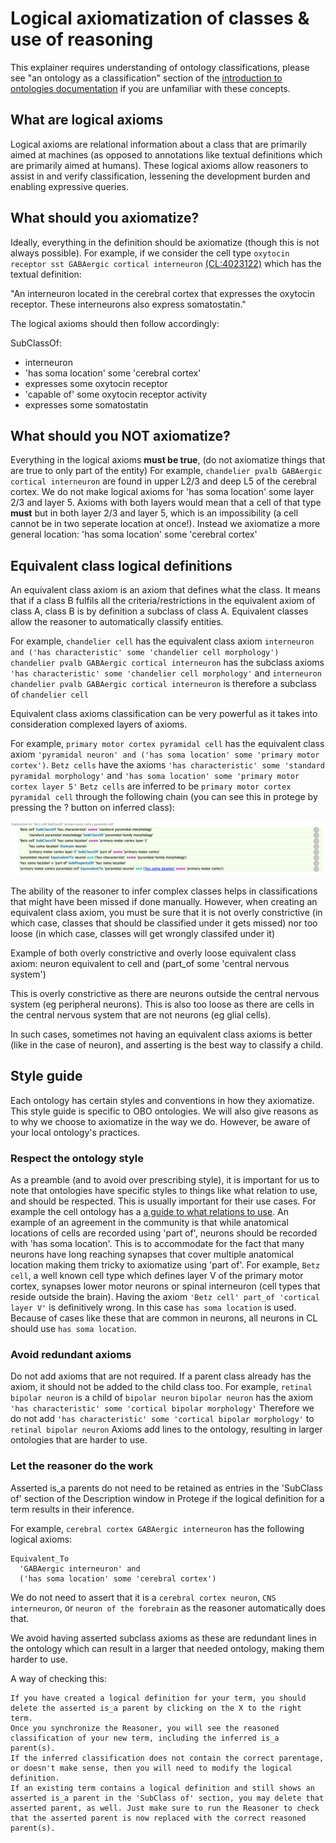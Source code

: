 # Logical axiomatization of classes & use of reasoning

This explainer requires understanding of ontology classifications, please see "an ontology as a classification" section of the [introduction to ontologies documentation](../explanation/intro-to-ontologies.md) if you are unfamiliar with these concepts. 

## What are logical axioms

Logical axioms are relational information about a class that are primarily aimed at machines (as opposed to annotations like textual definitions which are primarily aimed at humans). These logical axioms allow reasoners to assist in and verify classification, lessening the development burden and enabling expressive queries.

## What should you axiomatize?

Ideally, everything in the definition should be axiomatize (though this is not always possible). For example, if we consider the cell type `oxytocin receptor sst GABAergic cortical interneuron` [(CL:4023122)](http://purl.obolibrary.org/obo/CL_4023122) which has the textual definition: 

"An interneuron located in the cerebral cortex that expresses the oxytocin receptor. These interneurons also express somatostatin."

The logical axioms should then follow accordingly:

SubClassOf:
- interneuron
- 'has soma location' some 'cerebral cortex'
- expresses some oxytocin receptor
- 'capable of' some oxytocin receptor activity
- expresses some somatostatin 

## What should you NOT axiomatize?

Everything in the logical axioms **must be true**, (do not axiomatize things that are true to only part of the entity)
For example, `chandelier pvalb GABAergic cortical interneuron` are found in upper L2/3 and deep L5 of the cerebral cortex. 
We do not make logical axioms for 'has soma location' some layer 2/3 and layer 5. 
Axioms with both layers would mean that a cell of that type **must** but in both layer 2/3 and layer 5, which is an impossibility (a cell cannot be in two seperate location at once!). Instead we axiomatize a more general location: 'has soma location' some 'cerebral cortex'

## Equivalent class logical definitions

An equivalent class axiom is an axiom that defines what the class. It means that if a class B fulfils all the criteria/restrictions in the equivalent axiom of class A, class B is by definition a subclass of class A. 
Equivalent classes allow the reasoner to automatically classify entities. 

For example, 
`chandelier cell` has the equivalent class axiom `interneuron and ('has characteristic' some 'chandelier cell morphology')`
`chandelier pvalb GABAergic cortical interneuron` has the subclass axioms `'has characteristic' some 'chandelier cell morphology'` and `interneuron`
`chandelier pvalb GABAergic cortical interneuron` is therefore a subclass of `chandelier cell`

Equivalent class axioms classification can be very powerful as it takes into consideration complexed layers of axioms. 

For example, 
`primary motor cortex pyramidal cell` has the equivalent class axiom `'pyramidal neuron' and ('has soma location' some 'primary motor cortex')`. 
`Betz cells` have the axioms `'has characteristic' some 'standard pyramidal morphology'` and `'has soma location' some 'primary motor cortex layer 5'`
`Betz cells` are inferred to be `primary motor cortex pyramidal cell` through the following chain (you can see this in protege by pressing the ? button on inferred class):

![](../images/discussions/logical-axiomatization/betz-pyramidal.png) 

The ability of the reasoner to infer complex classes helps in classifications that might have been missed if done manually. However, when creating an equivalent class axiom, you must be sure that it is not overly constrictive (in which case, classes that should be classified under it gets missed) nor too loose (in which case, classes will get wrongly classifed under it)

Example of both overly constrictive and overly loose equivalent class axiom:
neuron equivalent to cell and (part_of some 'central nervous system') 

This is overly constrictive as there are neurons outside the central nervous system (eg peripheral neurons).
This is also too loose as there are cells in the central nervous system that are not neurons (eg glial cells).

In such cases, sometimes not having an equivalent class axioms is better (like in the case of neuron), and asserting is the best way to classify a child. 

## Style guide

Each ontology has certain styles and conventions in how they axiomatize. This style guide is specific to OBO ontologies. We will also give reasons as to why we choose to axiomatize in the way we do. However, be aware of your local ontology's practices. 

### Respect the ontology style

As a preamble (and to avoid over prescribing style), it is important for us to note that ontologies have specific styles to things like what relation to use, and should be respected. This is usually important for their use cases. For example the cell ontology has a [a guide to what relations to use](https://obophenotype.github.io/cell-ontology/relations_guide/). An example of an agreement in the community is that while anatomical locations of cells are recorded using 'part of', neurons should be recorded with 'has soma location'. This is to accommodate for the fact that many neurons have long reaching synapses that cover multiple anatomical location making them tricky to axiomatize using 'part of'. For example, `Betz cell`, a well known cell type which defines layer V of the primary motor cortex, synapses lower motor neurons or spinal interneuron (cell types that reside outside the brain). Having the axiom `'Betz cell' part_of 'cortical layer V'` is definitively wrong. In this case `has soma location` is used. Because of cases like these that are common in neurons, all neurons in CL should use `has soma location`.

### Avoid redundant axioms 

Do not add axioms that are not required. If a parent class already has the axiom, it should not be added to the child class too. 
For example, `retinal bipolar neuron` is a child of `bipolar neuron` 
`bipolar neuron` has the axiom `'has characteristic' some 'cortical bipolar morphology'`
Therefore we do not add `'has characteristic' some 'cortical bipolar morphology'` to `retinal bipolar neuron`
Axioms add lines to the ontology, resulting in larger ontologies that are harder to use. 

### Let the reasoner do the work

Asserted is_a parents do not need to be retained as entries in the 'SubClass of' section of the Description window in Protege if the logical definition for a term results in their inference.

For example, `cerebral cortex GABAergic interneuron` has the following logical axioms:
```
Equivalent_To
  'GABAergic interneuron' and 
  ('has soma location' some 'cerebral cortex')
```
We do not need to assert that it is a `cerebral cortex neuron`, `CNS interneuron`, or `neuron of the forebrain` as the reasoner automatically does that. 

We avoid having asserted subclass axioms as these are redundant lines in the ontology which can result in a larger that needed ontology, making them harder to use.

A way of checking this: 
```
If you have created a logical definition for your term, you should delete the asserted is_a parent by clicking on the X to the right term.
Once you synchronize the Reasoner, you will see the reasoned classification of your new term, including the inferred is_a parent(s).
If the inferred classification does not contain the correct parentage, or doesn't make sense, then you will need to modify the logical definition.
If an existing term contains a logical definition and still shows an asserted is_a parent in the 'SubClass of' section, you may delete that asserted parent, as well. Just make sure to run the Reasoner to check that the asserted parent is now replaced with the correct reasoned parent(s).
```
